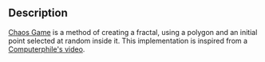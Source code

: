 ## Description

[Chaos Game](https://en.wikipedia.org/wiki/Chaos_game) is a method of creating a fractal, using a polygon and an initial point selected at random inside it.  This implementation is inspired from a [Computerphile's video](https://www.youtube.com/watch?v=kbKtFN71Lfs&ab_channel=Numberphile).